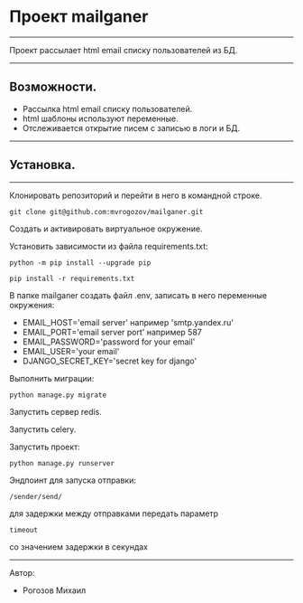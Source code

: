 # Проект mailganer
***
Проект рассылает html email списку пользователей из БД.
***

## Возможности.

* Рассылка html email списку пользователей.
* html шаблоны используют переменные.
* Отслеживается открытие писем с записью в логи и БД.
***

## Установка.
***
Клонировать репозиторий и перейти в него в командной строке.

```
git clone git@github.com:mvrogozov/mailganer.git
```

Cоздать и активировать виртуальное окружение.

Установить зависимости из файла requirements.txt:

```
python -m pip install --upgrade pip
```
```
pip install -r requirements.txt
```
В папке mailganer создать файл .env,
записать в него переменные окружения:
* EMAIL_HOST='email server'    например 'smtp.yandex.ru'
* EMAIL_PORT='email server port'    например  587
* EMAIL_PASSWORD='password for your email'
* EMAIL_USER='your email'
* DJANGO_SECRET_KEY='secret key for django'

Выполнить миграции:

```
python manage.py migrate
```
Запустить сервер redis.

Запустить celery.

Запустить проект:

```
python manage.py runserver
```

Эндпоинт для запуска отправки:
```
/sender/send/
```
для задержки между отправками передать параметр 
```
timeout
```
со значением задержки в секундах


***
Автор:
* Рогозов Михаил